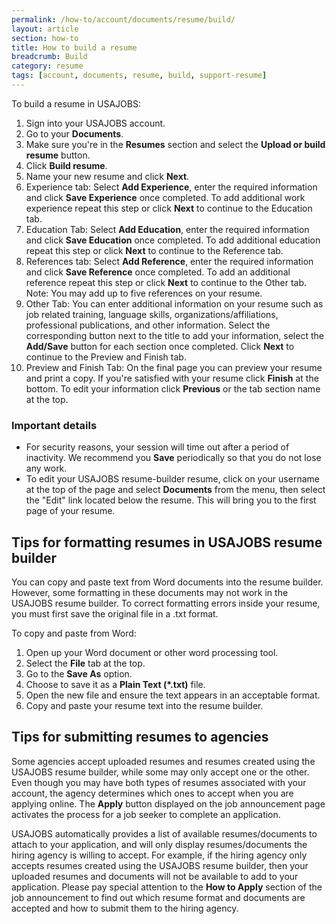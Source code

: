 ```yaml
---
permalink: /how-to/account/documents/resume/build/
layout: article
section: how-to
title: How to build a resume
breadcrumb: Build
category: resume
tags: [account, documents, resume, build, support-resume]
---
```


To build a resume in USAJOBS:

1. Sign into your USAJOBS account.
2. Go to your **Documents**. 
3. Make sure you're in the **Resumes** section and select the **Upload or build resume** button.
4. Click **Build resume**.
4. Name your new resume and click **Next**.
5. Experience tab: Select **Add Experience**, enter the required information and click **Save Experience** once completed. To add additional work experience repeat this step or click **Next** to continue to the Education tab.
6. Education Tab: Select **Add Education**, enter the required information and click **Save Education** once completed. To add additional education repeat this step or click **Next** to continue to the Reference tab.
7. References tab: Select **Add Reference**, enter the required information and click **Save Reference** once completed. To add an additional reference repeat this step or click **Next** to continue to the Other tab. Note: You may add up to five references on your resume.
8. Other Tab: You can enter additional information on your resume such as job related training, language skills, organizations/affiliations, professional publications, and other information. Select the corresponding button next to the title to add your information, select the **Add/Save** button for each section once completed. Click **Next** to continue to the Preview and Finish tab.
9. Preview and Finish Tab: On the final page you can preview your resume and print a copy. If you're satisfied with your resume click **Finish** at the bottom. To edit your information click **Previous** or the tab section name at the top.

### Important details

* For security reasons, your session will time out after a period of inactivity. We recommend you **Save** periodically so that you do not lose any work.
* To edit your USAJOBS resume-builder resume, click on your username at the top of the page and select **Documents** from the menu, then select the "Edit" link located below the resume. This will bring you to the first page of your resume.

## Tips for formatting resumes in USAJOBS resume builder

You can copy and paste text from Word documents into the resume builder. However, some formatting in these documents may not work in the USAJOBS resume builder. To correct formatting errors inside your resume, you must first save the original file in a .txt format.

To copy and paste from Word:

1. Open up your Word document or other word processing tool.
2. Select the **File** tab at the top.
2. Go to the **Save As** option.
3. Choose to save it as a **Plain Text (*.txt)** file.
4. Open the new file and ensure the text appears in an acceptable format.
5. Copy and paste your resume text into the resume builder.

## Tips for submitting resumes to agencies

Some agencies accept uploaded resumes and resumes created using the USAJOBS resume builder, while some may only accept one or the other. Even though you may have both types of resumes associated with your account, the agency determines which ones to accept when you are applying online. The **Apply** button displayed on the job announcement page activates the process for a job seeker to complete an application.

USAJOBS automatically provides a list of available resumes/documents to attach to your application, and will only display resumes/documents the hiring agency is willing to accept. For example, if the hiring agency only accepts resumes created using the USAJOBS resume builder, then your uploaded resumes and documents will not be available to add to your application. Please pay special attention to the **How to Apply** section of the job announcement to find out which resume format and documents are accepted and how to submit them to the hiring agency.
